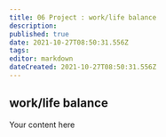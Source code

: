 ```yaml
---
title: 06 Project : work/life balance
description: 
published: true
date: 2021-10-27T08:50:31.556Z
tags: 
editor: markdown
dateCreated: 2021-10-27T08:50:31.556Z
---
```


## work/life balance

Your content here